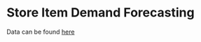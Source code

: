 # Store Item Demand Forecasting

Data can be found [here](https://www.kaggle.com/c/demand-forecasting-kernels-only/overview)

